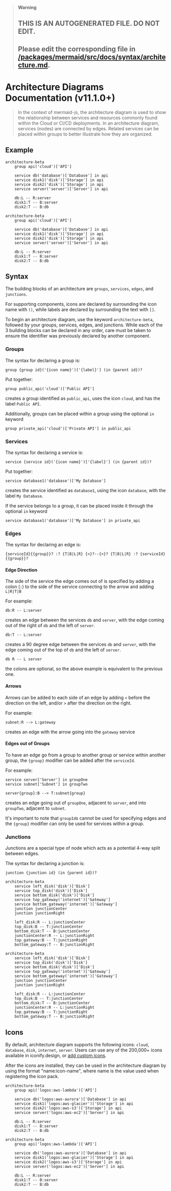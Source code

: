 > **Warning**
>
> ## THIS IS AN AUTOGENERATED FILE. DO NOT EDIT.
>
> ## Please edit the corresponding file in [/packages/mermaid/src/docs/syntax/architecture.md](../../packages/mermaid/src/docs/syntax/architecture.md).

# Architecture Diagrams Documentation (v11.1.0+)

> In the context of mermaid-js, the architecture diagram is used to show the relationship between services and resources commonly found within the Cloud or CI/CD deployments. In an architecture diagram, services (nodes) are connected by edges. Related services can be placed within groups to better illustrate how they are organized.

## Example

```mermaid-example
architecture-beta
    group api('cloud')['API']

    service db('database')['Database'] in api
    service disk1('disk')['Storage'] in api
    service disk2('disk')['Storage'] in api
    service server('server')['Server'] in api

    db:L -- R:server
    disk1:T -- B:server
    disk2:T -- B:db
```

```mermaid
architecture-beta
    group api('cloud')['API']

    service db('database')['Database'] in api
    service disk1('disk')['Storage'] in api
    service disk2('disk')['Storage'] in api
    service server('server')['Server'] in api

    db:L -- R:server
    disk1:T -- B:server
    disk2:T -- B:db
```

## Syntax

The building blocks of an architecture are `groups`, `services`, `edges`, and `junctions`.

For supporting components, icons are declared by surrounding the icon name with `()`, while labels are declared by surrounding the text with `[]`.

To begin an architecture diagram, use the keyword `architecture-beta`, followed by your groups, services, edges, and junctions. While each of the 3 building blocks can be declared in any order, care must be taken to ensure the identifier was previously declared by another component.

### Groups

The syntax for declaring a group is:

```
group {group id}('{icon name}')['{label}'] (in {parent id})?
```

Put together:

```
group public_api('cloud')['Public API']
```

creates a group identified as `public_api`, uses the icon `cloud`, and has the label `Public API`.

Additionally, groups can be placed within a group using the optional `in` keyword

```
group private_api('cloud')['Private API'] in public_api
```

### Services

The syntax for declaring a service is:

```
service {service id}('{icon name}')['{label}'] (in {parent id})?
```

Put together:

```
service database1('database')['My Database']
```

creates the service identified as `database1`, using the icon `database`, with the label `My Database`.

If the service belongs to a group, it can be placed inside it through the optional `in` keyword

```
service database1('database')['My Database'] in private_api
```

### Edges

The syntax for declaring an edge is:

```
{serviceId}{{group}}? :? {T|B|L|R} {<}?--{>}? {T|B|L|R} :? {serviceId}{{group}}?
```

#### Edge Direction

The side of the service the edge comes out of is specified by adding a colon (`:`) to the side of the service connecting to the arrow and adding `L|R|T|B`

For example:

```
db:R -- L:server
```

creates an edge between the services `db` and `server`, with the edge coming out of the right of `db` and the left of `server`.

```
db:T -- L:server
```

creates a 90 degree edge between the services `db` and `server`, with the edge coming out of the top of `db` and the left of `server`.

```
db R -- L server
```

the colons are optional, so the above example is equivalent to the previous one.

#### Arrows

Arrows can be added to each side of an edge by adding `<` before the direction on the left, and/or `>` after the direction on the right.

For example:

```
subnet:R --> L:gateway
```

creates an edge with the arrow going into the `gateway` service

#### Edges out of Groups

To have an edge go from a group to another group or service within another group, the `{group}` modifier can be added after the `serviceId`.

For example:

```
service server['Server'] in groupOne
service subnet['Subnet'] in groupTwo

server{group}:B --> T:subnet{group}
```

creates an edge going out of `groupOne`, adjacent to `server`, and into `groupTwo`, adjacent to `subnet`.

It's important to note that `groupId`s cannot be used for specifying edges and the `{group}` modifier can only be used for services within a group.

### Junctions

Junctions are a special type of node which acts as a potential 4-way split between edges.

The syntax for declaring a junction is:

```
junction {junction id} (in {parent id})?
```

```mermaid-example
architecture-beta
    service left_disk('disk')['Disk']
    service top_disk('disk')['Disk']
    service bottom_disk('disk')['Disk']
    service top_gateway('internet')['Gateway']
    service bottom_gateway('internet')['Gateway']
    junction junctionCenter
    junction junctionRight

    left_disk:R -- L:junctionCenter
    top_disk:B -- T:junctionCenter
    bottom_disk:T -- B:junctionCenter
    junctionCenter:R -- L:junctionRight
    top_gateway:B -- T:junctionRight
    bottom_gateway:T -- B:junctionRight
```

```mermaid
architecture-beta
    service left_disk('disk')['Disk']
    service top_disk('disk')['Disk']
    service bottom_disk('disk')['Disk']
    service top_gateway('internet')['Gateway']
    service bottom_gateway('internet')['Gateway']
    junction junctionCenter
    junction junctionRight

    left_disk:R -- L:junctionCenter
    top_disk:B -- T:junctionCenter
    bottom_disk:T -- B:junctionCenter
    junctionCenter:R -- L:junctionRight
    top_gateway:B -- T:junctionRight
    bottom_gateway:T -- B:junctionRight
```

## Icons

By default, architecture diagram supports the following icons: `cloud`, `database`, `disk`, `internet`, `server`.
Users can use any of the 200,000+ icons available in iconify.design, or [add custom icons](../config/icons.md).

After the icons are installed, they can be used in the architecture diagram by using the format "name:icon-name", where name is the value used when registering the icon pack.

```mermaid-example
architecture-beta
    group api('logos:aws-lambda')['API']

    service db('logos:aws-aurora')['Database'] in api
    service disk1('logos:aws-glacier')['Storage'] in api
    service disk2('logos:aws-s3')['Storage'] in api
    service server('logos:aws-ec2')['Server'] in api

    db:L -- R:server
    disk1:T -- B:server
    disk2:T -- B:db
```

```mermaid
architecture-beta
    group api('logos:aws-lambda')['API']

    service db('logos:aws-aurora')['Database'] in api
    service disk1('logos:aws-glacier')['Storage'] in api
    service disk2('logos:aws-s3')['Storage'] in api
    service server('logos:aws-ec2')['Server'] in api

    db:L -- R:server
    disk1:T -- B:server
    disk2:T -- B:db
```
